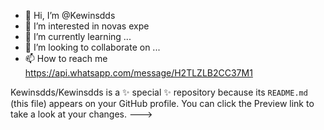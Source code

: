 - 👋 Hi, I’m @Kewinsdds
- 👀 I’m interested in  novas expe
- 🌱 I’m currently learning ...
- 💞️ I’m looking to collaborate on ...
- 📫 How to reach me https://api.whatsapp.com/message/H2TLZLB2CC37M1

Kewinsdds/Kewinsdds is a ✨ special ✨ repository because its `README.md` (this file) appears on your GitHub profile.
You can click the Preview link to take a look at your changes.
--->
